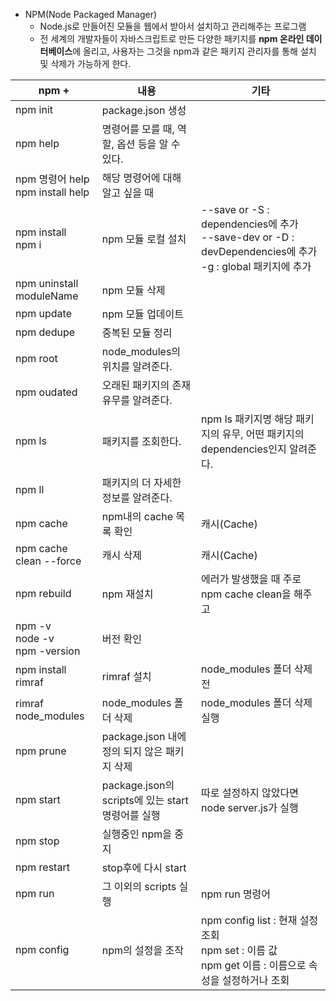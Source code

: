 
- NPM(Node Packaged Manager)
	- Node.js로 만들어진 모듈을 웹에서 받아서 설치하고 관리해주는 프로그램
	- 전 세계의 개발자들이 자바스크립트로 만든 다양한 패키지를 **npm 온라인 데이터베이스**에 올리고, 사용자는 그것을 npm과 같은 패키지 관리자를 통해 설치 및 삭제가 가능하게 한다.

| npm +                                 | 내용                                      | 기타                                                                                                   |
| ------------------------------------- | --------------------------------------- | ---------------------------------------------------------------------------------------------------- |
| npm init                              | package.json 생성                         |                                                                                                      |
| npm help                              | 명령어를 모를 때, 역할, 옵션 등을 알 수 있다.            |                                                                                                      |
| npm 명령어 help  <br>npm install help    | 해당 명령어에 대해 알고 싶을 때                      |                                                                                                      |
| npm install  <br>npm i                | npm 모듈 로컬 설치                            | --save or -S : dependencies에 추가  <br>--save-dev or -D : devDependencies에 추가  <br>-g : global 패키지에 추가 |
| npm uninstall moduleName              | npm 모듈 삭제                               |                                                                                                      |
| npm update                            | npm 모듈 업데이트                             |                                                                                                      |
| npm dedupe                            | 중복된 모듈 정리                               |                                                                                                      |
| npm root                              | node_modules의 위치를 알려준다.                 |                                                                                                      |
| npm oudated                           | 오래된 패키지의 존재 유무를 알려준다.                   |                                                                                                      |
| npm ls                                | 패키지를 조회한다.                              | npm ls 패키지명 해당 패키지의 유무, 어떤 패키지의 dependencies인지 알려준다.                                                 |
| npm ll                                | 패키지의 더 자세한 정보를 알려준다.                    |                                                                                                      |
| npm cache                             | npm내의 cache 목록 확인                       | 캐시(Cache)                                                                                            |
| npm cache clean --force               | 캐시 삭제                                   | 캐시(Cache)                                                                                            |
| npm rebuild                           | npm 재설치                                 | 에러가 발생했을 때 주로 npm cache clean을 해주고                                                                   |
| npm -v  <br>node -v  <br>npm -version | 버전 확인                                   |                                                                                                      |
| npm install rimraf                    | rimraf 설치                               | node_modules 폴더 삭제 전                                                                                 |
| rimraf node_modules                   | node_modules 폴더 삭제                      | node_modules 폴더 삭제 실행                                                                                |
| npm prune                             | package.json 내에 정의 되지 않은 패키지 삭제         |                                                                                                      |
| npm start                             | package.json의 scripts에 있는 start 명령어를 실행 | 따로 설정하지 않았다면 node server.js가 실행                                                                      |
| npm stop                              | 실행중인 npm을 중지                            |                                                                                                      |
| npm restart                           | stop후에 다시 start                         |                                                                                                      |
| npm run                               | 그 이외의 scripts 실행                        | npm run 명령어                                                                                          |
| npm config                            | npm의 설정을 조작                             | npm config list : 현재 설정 조회  <br>npm set : 이름 값  <br>npm get 이름 : 이름으로 속성을 설정하거나 조회                   |
